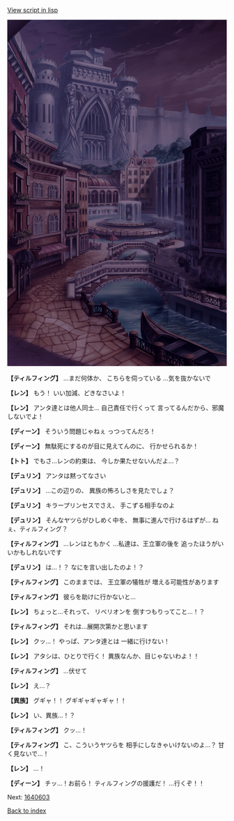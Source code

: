 [View script in lisp](../scripts/1640602.txt)

![006_town_TotalEclipse.png](../images/backgrounds/006_town_TotalEclipse.png)

**【ティルフィング】**
…まだ何体か、
こちらを伺っている
…気を抜かないで

**【レン】**
もう！
いい加減、どきなさいよ！

**【レン】**
アンタ達とは他人同士…
自己責任で行くって
言ってるんだから、邪魔しないでよ！

**【ディーン】**
そういう問題じゃねぇ
っつってんだろ！

**【ディーン】**
無駄死にするのが目に見えてんのに、
行かせられるか！

**【トト】**
でもさ…レンの約束は、
今しか果たせないんだよ…？

**【デュリン】**
アンタは黙ってなさい

**【デュリン】**
…この辺りの、
異族の怖ろしさを見たでしょ？

**【デュリン】**
キラープリンセスでさえ、
手こずる相手なのよ

**【デュリン】**
そんなヤツらがひしめく中を、
無事に進んで行けるはずが…
ねぇ、ティルフィング？

**【ティルフィング】**
…レンはともかく
…私達は、王立軍の後を
追ったほうがいいかもしれないです

**【デュリン】**
は…！？
なにを言い出したのよ！？

**【ティルフィング】**
このままでは、
王立軍の犠牲が
増える可能性があります

**【ティルフィング】**
彼らを助けに行かないと…

**【レン】**
ちょっと…それって、
リベリオンを
倒すつもりってこと…！？

**【ティルフィング】**
それは…展開次第かと思います

**【レン】**
クッ…！
やっぱ、アンタ達とは
一緒に行けない！

**【レン】**
アタシは、ひとりで行く！
異族なんか、目じゃないわよ！！

**【ティルフィング】**
…伏せて

**【レン】**
え…？

**【異族】**
グギャ！！
グギギャギャギャ！！

**【レン】**
い、異族…！？

**【ティルフィング】**
クッ…！

**【ティルフィング】**
こ、こういうヤツらを
相手にしなきゃいけないのよ…？
甘く見ないで…！

**【レン】**
…！

**【ディーン】**
チッ…！お前ら！
ティルフィングの援護だ！
…行くぞ！！


Next: [1640603](1640603.md)

[Back to index](index.md)
